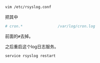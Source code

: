 ```bash
vim /etc/rsyslog.conf
```

把其中 

```bash
# cron.*				/var/log/cron.log
```

前面的`#`去掉。

之后重启这个log日志服务。

```bash
service rsyslog restart
```